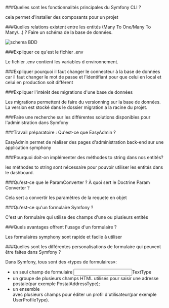 ###Quelles sont les fonctionnalités principales du Symfony CLI ?

cela permet d'installer des composants pour un projet


###Quelles relations existent entre les entités (Many To One/Many To Many/...) ? Faire un schéma de la base de données.

![schema BDD](https://media.discordapp.net/attachments/755326178817998882/815880645762875403/unknown.png)

###Expliquer ce qu'est le fichier .env

Le fichier .env contient les variables d environnement.

###Expliquer pourquoi il faut changer le connecteur à la base de données
car il faut changer le mot de passe et l'identifiant pour que celui en local et celui en production soit différent

###Expliquer l'intérêt des migrations d'une base de données

Les migrations permettent de faire du versionning sur la base de données. La version est stocké dans le dossier migration a la racine du projet.

###Faire une recherche sur les différentes solutions disponibles pour l'administration dans Symfony

###Travail préparatoire : Qu'est-ce que EasyAdmin ?

EasyAdmin permet de réaliser des pages d'administration back-end sur une application symphony

###Pourquoi doit-on implémenter des méthodes to string dans nos entités?

les méthodes to string sont nécessaire pour pouvoir utiliser les entités dans le dashboard.

###Qu'est-ce que le ParamConverter ? À quoi sert le Doctrine Param Converter ?

Cela sert a convertir les paramètres de la requete en objet

###Qu'est-ce qu'un formulaire Symfony ?

C'est un formulaire qui utilise des champs d'une ou plusieurs entités

###Quels avantages offrent l'usage d'un formulaire ?

Les formulaires symphony sont rapide et facile à utiliser

###Quelles sont les différentes personalisations de formulaire qui peuvent être faites dans Symfony ?

Dans Symfony, tous sont des «types de formulaires»:

 - un seul champ de formulaire <input type="text">TextType
 - un groupe de plusieurs champs HTML utilisés pour saisir une adresse postale(par exemple PostalAddressType);
 - un ensemble <form>avec plusieurs champs pour éditer un profil d'utilisateur(par exemple UserProfileType).
